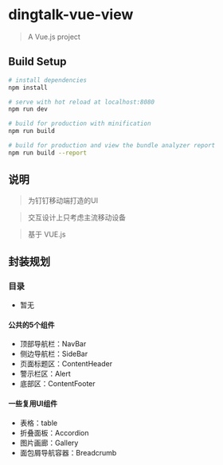 # dingtalk-vue-view

> A Vue.js project

## Build Setup

``` bash
# install dependencies
npm install

# serve with hot reload at localhost:8080
npm run dev

# build for production with minification
npm run build

# build for production and view the bundle analyzer report
npm run build --report
```

## 说明

> 为钉钉移动端打造的UI 

> 交互设计上只考虑主流移动设备

> 基于 VUE.js


## 封装规划

### 目录
- 暂无

#### 公共的5个组件
- 顶部导航栏：NavBar
- 侧边导航栏：SideBar
- 页面标题区：ContentHeader
- 警示栏区：Alert
- 底部区：ContentFooter

#### 一些复用UI组件
- 表格：table 
- 折叠面板：Accordion
- 图片画廊：Gallery
- 面包屑导航容器：Breadcrumb